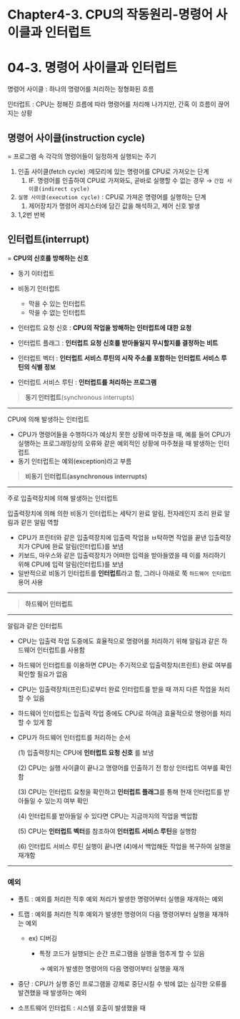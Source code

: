 # Chapter4-3. CPU의 작동원리-명령어 사이클과 인터럽트

# 04-3. 명령어 사이클과 인터럽트

명령어 사이클 : 하나의 명령어를 처리하는 정형화된 흐름

인터럽트 : CPU는 정해진 흐름에 따라 명령어를 처리해 나가지만, 간혹 이 흐름이 끊어지는 상황

## 명령어 사이클(instruction cycle)

= 프로그램 속 각각의 명령어들이 일정하게 실행되는 주기

1. 인출 사이클(fetch cycle) :메모리에 있는 명령어를 CPU로 가져오는 단계
    1. IF. 명령어를 인출하여 CPU로 가져와도, 곧바로 실행할 수 없는 경우 → `간접 사이클(indirect cycle)`
2. `실행 사이클(execution cycle)` : CPU로 가져온 명령어를 실행하는 단계
    1. 제어장치가 명령어 레지스터에 담긴 값을 해석하고, 제어 신호 발생
3. 1,2번 반복

## 인터럽트(interrupt)

= **CPU의 신호를 방해하는 신호**

- 동기 이터럽트
- 비동기 인터럽트
    - 막을 수 있는 인터럽트
    - 막을 수 없는 인터럽트

- 인터럽트 요청 신호 : **CPU의 작업을 방해하는 인터럽트에 대한 요청**
- 인터럽트 플래그 : **인터럽트 요청 신호를 받아들일지 무시할지를 결정하는 비트**
- 인터럽트 벡터 : **인터럽트 서비스 루틴의 시작 주소를 포함하는 인터럽트 서비스 루틴의 식별 정보**
- 인터럽트 서비스 루틴 : **인터럽트를 처리하는 프로그램**

> **동기 인터럽트**(synchronous interrupts)
>

---

CPU에 의해 발생하는 인터럽트

- CPU가 명령어들을 수행하다가 예상치 못한 상황에 마주쳤을 때,
  예를 들어 CPU가 실행하는 프로그래밍상의 오류와 같은 예외적인 상황에 마주쳤을 때 발생하는 인터럽트
- 동기 인터럽트는 예외(exception)라고 부름

> **비동기 인터럽트(asynchronous interrupts)**
>

---

주로 입출력장치에 의해 발생하는 인터럽트

입출력장치에 의해 의한 비동기 인터럽트는 세탁기 완료 알림, 전자레인지 조리 완료 알림과 같은 알림 역할

- CPU가 프린터와 같은 입출력장치에 입출력 작업을 ㅂ탁하면 작업을 끝낸 입출력장치가 CPU에 완료 알림(인터럽트)를 보냄
- 키보드, 마우스와 같은 입출력장치가 어떠한 입력을 받아들였을 때 이를 처리하기 위해 CPU에 입력 알림(인터럽트)를 보냄
- 일반적으로 비동기 인터럽트를 **인터럽트**라고 함, 그러나 아래로 쭉 `하드웨어 인터럽트` 용어 사용

---

> **하드웨어 인터럽트**
>

---

알림과 같은 인터럽트

- CPU는 입출력 작업 도중에도 효율적으로 명령어를 처리하기 위해 알림과 같은 하드웨어 인터럽트를 사용함
- 하드웨어 인터럽트를 이용하면 CPU는 주기적으로 입출력장치(프린트) 완료 여부를 확인할 필요가 없음
- CPU는 입출력장치(프린트)로부터 완료 인터럽트를 받을 때 까지 다른 작업을 처리할 수 있음
- 하드웨어 인터럽트는 입출력 작업 중에도 CPU로 하여금 효율적으로 명령어를 처리할 수 있게 함

- CPU가 하드웨어 인터럽트를 처리하는 순서

  (1) 입출력장치는 CPU에  **인터럽트 요청 신호** 를 보냄

  (2) CPU는 실행 사이클이 끝나고 명령어를 인출하기 전 항상 인터럽트 여부를 확인함

  (3) CPU는 인터럽트 요청을 확인하고 **인터럽트 플래그**를 통해 현재 인터럽트를 받아들일 수 있는지 여부 확인

  (4) 인터럽트를 받아들일 수 있다면 CPU는 지금까지의 작업을 백업함

  (5) CPU는 **인터럽트 벡터**를 참조하여 **인터럽트 서비스 루틴**을 실행함

  (6) 인터럽트 서비스 루틴 실행이 끝나면 (4)에서 백업해둔 작업을 복구하여 실행을 재개함


---

### 예외

- 폴트 : 예외를 처리한 직후 예외 처리가 발생한 명령어부터 실행을 재개하는 예외
- 트랩 : 예외를 처리한 직후 예외가 발생한 명령어의 다음 명령어부터 실행을 재개하는 예외
    - ex) 디버깅
        - 특정 코드가 실행되는 순간 프로그램을 실행을 멈추게 할 수 있음

          → 예외가 발생한 명령어의 다음 명령어부터 실행을 재개

- 중단 : CPU가 실행 중인 프로그램을 강제로 중단시킬 수 밖에 없는 심각한 오류를 발견했을 때 발생하는 예외
- 소프트웨어 인터럽트 : 시스템 호출이 발생했을 때